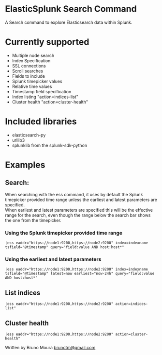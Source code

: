 ElasticSplunk Search Command
====================================================

A Search command to explore Elasticsearch data within Splunk.

# Currently supported
- Multiple node search
- Index Specification
- SSL connections
- Scroll searches
- Fields to include
- Splunk timepicker values
- Relative time values
- Timestamp field specification
- Index listing "action=indices-list"
- Cluster health "action=cluster-health"

# Included libraries
- elasticsearch-py
- urllib3
- splunklib from the splunk-sdk-python

# Examples

## Search:

When searching with the ess command, it uses by default the Splunk timepicker provided time range unless the earliest and latest parameters are specified.</br>
When earliest and latest parameters are specified this will be the effective range for the search, even though the range below the search bar shows the one from the timepicker.

### Using the Splunk timepicker provided time range
```
|ess eaddr="https://node1:9200,https://node2:9200" index=indexname tsfield="@timestamp" query="field:value AND host:host*"
```

### Using the earliest and latest parameters
```
|ess eaddr="https://node1:9200,https://node2:9200" index=indexname tsfield="@timestamp" latest=now earliest="now-24h" query="field:value AND host:host*"
```

## List indices
```
|ess eaddr="https://node1:9200,https://node2:9200" action=indices-list"
```

## Cluster health
```
|ess eaddr="https://node1:9200,https://node2:9200" action=cluster-health"
```

Written by Bruno Moura <brunotm@gmail.com>

